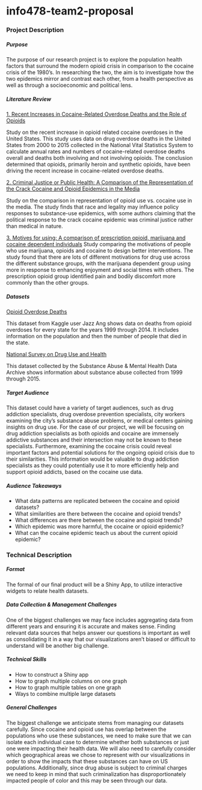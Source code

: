 # info478-team2-proposal
### Project Description 

##### Purpose 

The purpose of our research project is to explore the population health factors that surround the modern opioid crisis in comparison to the cocaine crisis of the 1980’s. In researching the two, the aim is to investigate how the two epidemics mirror and contrast each other, from a health perspective as well as through a socioeconomic and political lens. 

##### Literature Review 
[1. Recent Increases in Cocaine-Related Overdose Deaths and the Role of Opioids](https://ajph.aphapublications.org/doi/abs/10.2105/AJPH.2016.303627?casa_token=vmah8iHVTP0AAAAA%3AqgR1wNNsuEwtHiIX_pPPPjhLgWZy0G7o-APeDSAXjKAw47U9n1Bvi6aIz0lrqKknHk2_M8FKy_I&journalCode=ajph)

Study on the recent increase in opioid related cocaine overdoses in the United States. This study uses data on drug overdose deaths in the United States from 2000 to 2015 collected in the National Vital Statistics System to calculate annual rates and numbers of cocaine-related overdose deaths overall and deaths both involving and not involving opioids. The conclusion determined that opioids, primarily heroin and synthetic opioids, have been driving the recent increase in cocaine-related overdose deaths. 

[2. Criminal Justice or Public Health: A Comparison of the Representation of the Crack Cocaine and Opioid Epidemics in the Media](https://read.dukeupress.edu/jhppl/article-abstract/45/2/211/143961/Criminal-Justice-or-Public-Health-A-Comparison-of?redirectedFrom=fulltext)

Study on the comparison in representation of opioid use vs. cocaine use in the media. The study finds that race and legality may influence policy responses to substance-use epidemics, with some authors claiming that the political response to the crack cocaine epidemic was criminal justice rather than medical in nature.

[3. Motives for using: A comparison of prescription opioid, marijuana and cocaine dependent individuals](https://www.sciencedirect.com/science/article/abs/pii/S0306460311003765?casa_token=40FP-8TKODMAAAAA:cvDWIYxHljLTvi0AG3rxVnGlpgqNqAc84lGl06uTxW0Hyl0ckHW5V-Spxm4GJ7LAK-0il2384Q)
Study comparing the motivations of people who use marijuana, opioids and cocaine to design better interventions. The study found that there are lots of different motivations for drug use across the different substance groups, with the marijuana dependent group using more in response to enhancing enjoyment and social times with others. The prescription opioid group identified pain and bodily discomfort more commonly than the other groups.

##### Datasets
[Opioid Overdose Deaths](https://www.kaggle.com/jazzang/opioid-overdose-deaths)

This dataset from Kaggle user Jazz Ang shows data on deaths from opioid overdoses for every state for the years 1999 through 2014. It includes information on the population and then the number of people that died in the state. 


[National Survey on Drug Use and Health](https://www.datafiles.samhsa.gov/dataset/national-survey-drug-use-and-health-2016-nsduh-2016-ds0001)

This dataset collected by the Substance Abuse & Mental Health Data Archive shows information about substance abuse collected from 1999 through 2015. 

##### Target Audience

This dataset could have a variety of target audiences, such as drug addiction specialists, drug overdose prevention specialists, city workers examining the city’s substance abuse problems, or medical centers gaining insights on drug use. For the case of our project, we will be focusing on drug addiction specialists as both opioids and cocaine are immensely addictive substances and their intersection may not be known to these specialists. Furthermore, examining the cocaine crisis could reveal important factors and potential solutions for the ongoing opioid crisis due to their similarities. This information would be valuable to drug addiction specialists as they could potentially use it to more efficiently help and support opioid addicts, based on the cocaine use data.

##### Audience Takeaways

- What data patterns are replicated between the cocaine and opioid datasets?
- What similarities are there between the cocaine and opioid trends?
- What differences are there between the cocaine and opioid trends?
- Which epidemic was more harmful, the cocaine or opioid epidemic?
- What can the cocaine epidemic teach us about the current opioid epidemic?


### Technical Description 

##### Format 

The formal of our final product will be a Shiny App, to utilize interactive widgets to relate health datasets.

##### Data Collection & Management Challenges

One of the biggest challenges we may face includes aggregating data from different years and ensuring it is accurate and makes sense. Finding relevant data sources that helps answer our questions is important as well as consolidating it in a way that our visualizations aren’t biased or difficult to understand will be another big challenge.

##### Technical Skills
- How to construct a Shiny app 
- How to graph multiple columns on one graph
- How to graph multiple tables on one graph
- Ways to combine multiple large datasets


##### General Challenges

The biggest challenge we anticipate stems from managing our datasets carefully. Since cocaine and opioid use has overlap between the populations who use these substances, we need to make sure that we can isolate each individual case to determine whether both substances or just one were impacting their health data. We will also need to carefully consider which geographical areas we chose to represent with our visualizations in order to show the impacts that these substances can have on US populations. Additionally, since drug abuse is subject to criminal charges we need to keep in mind that such criminalization has disproportionately impacted people of color and this may be seen through our data. 

